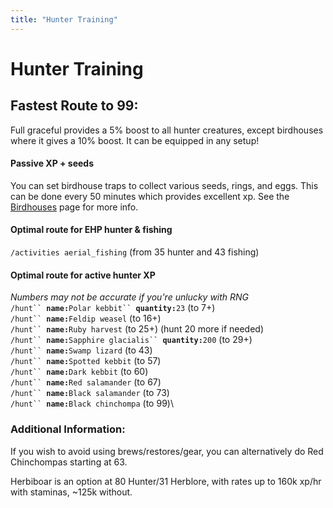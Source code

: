 ```yaml
---
title: "Hunter Training"
---
```


# Hunter Training

## Fastest Route to 99:

Full graceful provides a 5% boost to all hunter creatures, except birdhouses where it gives a 10% boost. It can be equipped in any setup!

#### **Passive XP + seeds**

You can set birdhouse traps to collect various seeds, rings, and eggs. This can be done every 50 minutes which provides excellent xp. See the [Birdhouses](https://wiki.oldschool.gg/skills/hunter/birdhouses) page for more info.

#### **Optimal route for EHP hunter & fishing**

`/activities aerial_fishing` (from 35 hunter and 43 fishing)

#### **Optimal route for active hunter XP**

_Numbers may not be accurate if you're unlucky with RNG_\
`/hunt`` `**`name:`**`Polar kebbit`` `**`quantity:`**`23` (to 7+)\
`/hunt`` `**`name:`**`Feldip weasel` (to 16+)\
`/hunt`` `**`name:`**`Ruby harvest` (to 25+) (hunt 20 more if needed)\
`/hunt`` `**`name:`**`Sapphire glacialis`` `**`quantity:`**`200` (to 29+)\
`/hunt`` `**`name:`**`Swamp lizard` (to 43)\
`/hunt`` `**`name:`**`Spotted kebbit` (to 57)\
`/hunt`` `**`name:`**`Dark kebbit` (to 60)\
`/hunt`` `**`name:`**`Red salamander` (to 67)\
`/hunt`` `**`name:`**`Black salamander` (to 73)\
`/hunt`` `**`name:`**`Black chinchompa` (to 99)\

### Additional Information:

If you wish to avoid using brews/restores/gear, you can alternatively do Red Chinchompas starting at 63.

Herbiboar is an option at 80 Hunter/31 Herblore, with rates up to 160k xp/hr with staminas, \~125k without.
